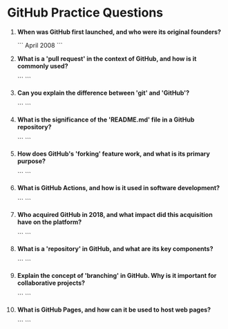 # GitHub Practice Questions

1. **When was GitHub first launched, and who were its original founders?**

   \`\`\` April 2008 
   \`\`\`

2. **What is a 'pull request' in the context of GitHub, and how is it commonly used?**

   \`\`\`
   \`\`\`

3. **Can you explain the difference between 'git' and 'GitHub'?**

   \`\`\`
   \`\`\`

4. **What is the significance of the 'README.md' file in a GitHub repository?**

   \`\`\`
   \`\`\`

5. **How does GitHub's 'forking' feature work, and what is its primary purpose?**

   \`\`\`
   \`\`\`

6. **What is GitHub Actions, and how is it used in software development?**

   \`\`\`
   \`\`\`

7. **Who acquired GitHub in 2018, and what impact did this acquisition have on the platform?**

   \`\`\`
   \`\`\`

8. **What is a 'repository' in GitHub, and what are its key components?**

   \`\`\`
   \`\`\`

9. **Explain the concept of 'branching' in GitHub. Why is it important for collaborative projects?**

   \`\`\`
   \`\`\`

10. **What is GitHub Pages, and how can it be used to host web pages?**

    \`\`\`
    \`\`\`

